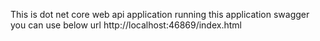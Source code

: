 This is dot net core web api application
running this application swagger you can use below url
http://localhost:46869/index.html


